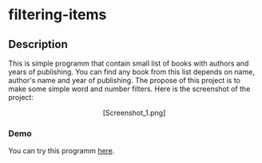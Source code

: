 # filtering-items

## Description
This is simple programm that contain small list of books with authors and years of publishing. You can find any book from this list depends on name, author's name and year of publishing. The propose of this project is to make some simple word and number filters. Here is the screenshot of the project: 

<div align="center">

[Screenshot_1.png]

</div>

### Demo
You can try this programm [here](https://maksimdimov.github.io/filtering-items/).
